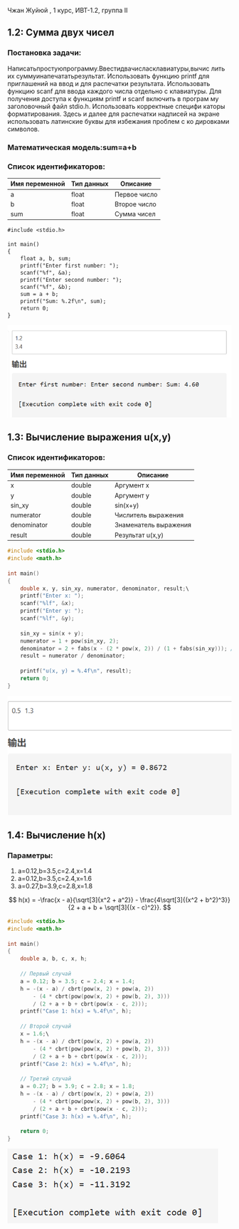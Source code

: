 Чжан Жуйюй , 1 курс, ИВТ-1.2, группа Ⅱ



## 1.2: Сумма двух чисел

### Постановка задачи:

Написатьпростуюпрограмму.Ввестидвачисласклавиатуры,вычис
лить их суммуинапечататьрезультат. Использовать функцию printf
 для приглашений на ввод и для распечатки результата. Использовать
 функцию scanf для ввода каждого числа отдельно с клавиатуры. Для
 получения доступа к функциям printf и scanf включить в програм
му заголовочный файл stdio.h. Использовать корректные специфи
каторы форматирования. Здесь и далее для распечатки надписей на
 экране использовать латинские буквы для избежания проблем с ко
дировками символов.
 

### Математическая модель:sum=a+b

### Список идентификаторов:
| Имя переменной |Тип данных | Описание     |
| -------------- | --------- | ------------ |
| a              | float     | Первое число |
| b              | float     | Второе число |
| sum            | float     | Сумма чисел  |

```
#include <stdio.h>

int main() 
{
    float a, b, sum;
    printf("Enter first number: ");
    scanf("%f", &a);
    printf("Enter second number: ");
    scanf("%f", &b);
    sum = a + b;
    printf("Sum: %.2f\n", sum);
    return 0;
}
```
![image](1.2.png)




## 1.3: Вычисление выражения u(x,y) 

### Список идентификаторов:
| Имя переменной | Тип данных | Описание
| -------------- | ---------- | --------
| x              | double     | Аргумент x
| y              | double     | Аргумент y
| sin_xy         | double     | sin(x+y)
| numerator      | double     | Числитель выражения
| denominator    | double     | Знаменатель выражения
| result         | double     | Результат u(x,y)


```c
#include <stdio.h>
#include <math.h>

int main() 
{
    double x, y, sin_xy, numerator, denominator, result;\
    printf("Enter x: ");
    scanf("%lf", &x);
    printf("Enter y: ");
    scanf("%lf", &y);
    
    sin_xy = sin(x + y);
    numerator = 1 + pow(sin_xy, 2);
    denominator = 2 + fabs(x - (2 * pow(x, 2)) / (1 + fabs(sin_xy))); // 修复括号
    result = numerator / denominator;
    
    printf("u(x, y) = %.4f\n", result);
    return 0;
}
```

![image](1.3.png)




## 1.4: Вычисление h(x)

### Параметры:

1. a=0.12,b=3.5,c=2.4,x=1.4
2. a=0.12,b=3.5,c=2.4,x=1.6
3. a=0.27,b=3.9,c=2.8,x=1.8


$$  
h(x) = -\frac{x - a}{\sqrt[3]{x^2 + a^2}} - \frac{4\sqrt[3]{(x^2 + b^2)^3}}{2 + a + b + \sqrt[3]{(x - c)^2}}.  
$$  

```c
#include <stdio.h>
#include <math.h>

int main() 
{
    double a, b, c, x, h;
    
    // Первый случай
    a = 0.12; b = 3.5; c = 2.4; x = 1.4;
    h = -(x - a) / cbrt(pow(x, 2) + pow(a, 2)) 
        - (4 * cbrt(pow(pow(x, 2) + pow(b, 2), 3))) 
        / (2 + a + b + cbrt(pow(x - c, 2)));
    printf("Case 1: h(x) = %.4f\n", h);
    
    // Второй случай
    x = 1.6;\
    h = -(x - a) / cbrt(pow(x, 2) + pow(a, 2)) 
        - (4 * cbrt(pow(pow(x, 2) + pow(b, 2), 3)))
        / (2 + a + b + cbrt(pow(x - c, 2)));
    printf("Case 2: h(x) = %.4f\n", h);
    
    // Третий случай
    a = 0.27; b = 3.9; c = 2.8; x = 1.8;
    h = -(x - a) / cbrt(pow(x, 2) + pow(a, 2))
        - (4 * cbrt(pow(pow(x, 2) + pow(b, 2), 3)))
        / (2 + a + b + cbrt(pow(x - c, 2)));
    printf("Case 3: h(x) = %.4f\n", h);
    
    return 0;
} 
```

![image](1.4.png)


